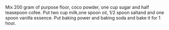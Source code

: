 Mix 200 gram of purpose floor, coco powder, one cup sugar and half teasepoon cofee.
Put two cup milk,one spoon oil, 1/2 spoon saltand and one spoon vanilla essence.
Put baking power and baking soda and bake it for 1 hour.